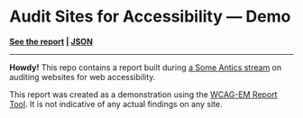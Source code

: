 # Audit Sites for Accessibility — Demo

**[See the report](https://some-antics-wcag-em-report.netlify.app/report) | [JSON](https://some-antics-wcag-em-report.netlify.app/evaluation.json)**

***

**Howdy!** This repo contains a report built during [a Some Antics stream](https://someantics.dev/wcag-em/) on auditing websites for web accessibility. 

This report was created as a demonstration using the [WCAG-EM Report Tool](https://www.w3.org/WAI/eval/report-tool/). It is not indicative of any actual findings on any site.